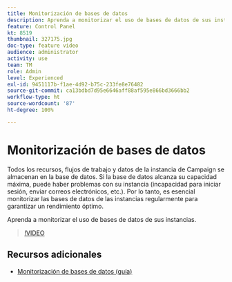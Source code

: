```yaml
---
title: Monitorización de bases de datos
description: Aprenda a monitorizar el uso de bases de datos de sus instancias.
feature: Control Panel
kt: 8519
thumbnail: 327175.jpg
doc-type: feature video
audience: administrator
activity: use
team: TM
role: Admin
level: Experienced
exl-id: 9451117b-f1ae-4d92-b75c-233fe8e76482
source-git-commit: ca13bdbd7d95e6646aff88af595e866bd3666bb2
workflow-type: ht
source-wordcount: '87'
ht-degree: 100%

---
```


# Monitorización de bases de datos

Todos los recursos, flujos de trabajo y datos de la instancia de Campaign se almacenan en la base de datos. Si la base de datos alcanza su capacidad máxima, puede haber problemas con su instancia (incapacidad para iniciar sesión, enviar correos electrónicos, etc.). Por lo tanto, es esencial monitorizar las bases de datos de las instancias regularmente para garantizar un rendimiento óptimo.

Aprenda a monitorizar el uso de bases de datos de sus instancias.

>[!VIDEO](https://video.tv.adobe.com/v/327175?quality=12)

## Recursos adicionales

* [Monitorización de bases de datos (guía)](https://experienceleague.adobe.com/docs/control-panel/using/performance-monitoring/database-monitoring.html?lang=es#performance-monitoring)
